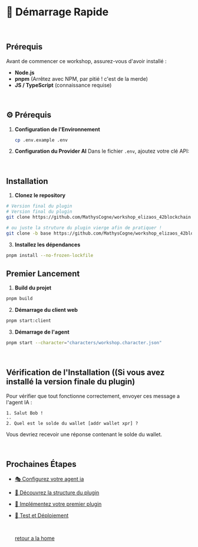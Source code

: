 # 🚀 Démarrage Rapide

<br/>

## Prérequis

Avant de commencer ce workshop, assurez-vous d'avoir installé :

- **Node.js** 
- **pnpm** (Arrêtez avec NPM, par pitié ! c'est de la merde)
- **JS / TypeScript** (connaissance requise)

<br/>

## ⚙️ Prérequis

1. **Configuration de l'Environnement**
   ```bash
   cp .env.example .env
   ```

2. **Configuration du Provider AI**
   Dans le fichier `.env`, ajoutez votre clé API:

<br/>

## Installation

1. **Clonez le repository**
```bash
# Version final du plugin
# Version final du plugin
git clone https://github.com/MathysCogne/workshop_elizaos_42blockchain

# ou juste la struture du plugin vierge afin de pratiquer !
git clone -b base https://github.com/MathysCogne/workshop_elizaos_42blockchain
```

3. **Installez les dépendances**
```bash
pnpm install --no-frozen-lockfile
```

## Premier Lancement

1. **Build du projet**
```bash
pnpm build
```

2. **Démarrage du client web**
```bash
pnpm start:client
```

3. **Démarrage de l'agent**
```bash
pnpm start --character="characters/workshop.character.json"
```

<br/>

## Vérification de l'Installation ((Si vous avez installé la version finale du plugin)

Pour vérifier que tout fonctionne correctement, envoyer ces message a l'agent IA :
```
1. Salut Bob !
--
2. Quel est le solde du wallet [addr wallet xpr] ?
```

Vous devriez recevoir une réponse contenant le solde du wallet.

<br/>

## Prochaines Étapes

- [🎭 Configurez votre agent ia](./character-config.md)
- [📁 Découvrez la structure du plugin](./project-structure.md)
- [🔧 Implémentez votre premier plugin](./plugin-implementation.md)
- [🧪 Test et Déploiement](./testing-deployment.md)

  <br/>

  [retour a la home](../)
